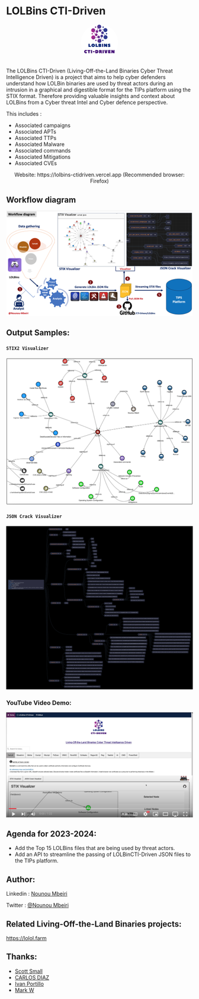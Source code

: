 # LOLBins CTI-Driven
<p align="center">
<img src="logo.png" style="border-radius:60px;width:20%;height:auto"> 
</p>

The LOLBins CTI-Driven (Living-Off-the-Land Binaries Cyber Threat Intelligence Driven) is a project that aims to help cyber defenders understand how LOLBin binaries are used by threat actors during an intrusion in a graphical and digestible format for the TIPs platform using the STIX format. Therefore providing valuable insights and context about LOLBins from a Cyber threat Intel and Cyber defence perspective. 

This includes :

- Associated campaigns
- Associated APTs
- Associated TTPs
- Associated Malware
- Associated commands
- Associated Mitigations
- Associated CVEs

</p>
<p align="center"> Website: https://lolbins-ctidriven.vercel.app (Recommended browser: Firefox)</p>


## Workflow diagram
![Workflow](screenshots/workflow.png)
## Output Samples:

#### `STIX2 Visualizer`
![STIX2.1](screenshots/stix2.png)

#### `JSON Crack Visualizer`
![JsonCrack](screenshots/jsoncrack.png)

### YouTube Video Demo:
[![Youtube Video](screenshots/video.png)](https://youtu.be/xiu17NC61J4 "LOLBins CTI-Driven Youtube Video")


## Agenda for 2023-2024:
* Add the Top 15 LOLBins files that are being used by threat actors.
* Add an API to streamline the passing of LOLBinCTI-Driven JSON files to the TIPs platform.

## Author:
Linkedin : [Nounou Mbeiri](https://www.linkedin.com/in/nounou-mbeiri)

Twitter : [@Nounou Mbeiri](https://twitter.com/Nounou_Mbeiri)

## Related Living-Off-the-Land Binaries projects:
https://lolol.farm

## Thanks:

* [Scott Small](https://www.linkedin.com/in/scott-small-20ba0164/)
* [CARLOS DIAZ](https://www.linkedin.com/in/carlos-d-980a3541/)
* [Ivan Portillo](https://www.linkedin.com/in/ivanportillomorales/)
* [Mark W]()
